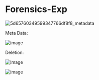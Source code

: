 # Forensics-Exp


![5d65760349599347766df8f8_metadata](https://github.com/user-attachments/assets/2951931f-7d93-4e1f-9791-d5e3548f2035)  


Meta Data:   

![image](https://github.com/user-attachments/assets/f12f52d9-57db-42e0-b6fa-6d9befc99b13)

Deletion:    

![image](https://github.com/user-attachments/assets/7d11f426-0d97-40bf-ba43-45419c41d796)   

![image](https://github.com/user-attachments/assets/8114a142-646a-48c0-b174-efba8fea738f)
